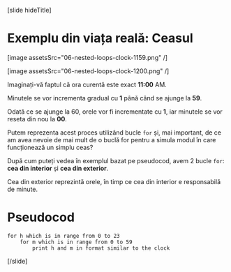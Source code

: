 
[slide hideTitle]
# Exemplu din viața reală: Ceasul
[image assetsSrc="06-nested-loops-clock-1159.png" /] 

[image assetsSrc="06-nested-loops-clock-1200.png" /]

Imaginați-vă faptul că ora curentă este exact **11:00** AM. 

Minutele se vor incrementa gradual cu **1** până când se ajunge la **59**. 

Odată ce se ajunge la 60, orele vor fi incrementate cu **1**, iar minutele se vor reseta din nou la **00**. 

Putem reprezenta acest proces utilizând bucle `for` și, mai important, de ce am avea nevoie de mai mult de o buclă for pentru a simula modul în care funcționează un simplu ceas?

După cum puteți vedea în exemplul bazat pe pseudocod, avem 2 bucle `for`: **cea din interior** și **cea din exterior**.

Cea din exterior reprezintă orele, în timp ce cea din interior e responsabilă de minute.

# Pseudocod
```
for h which is in range from 0 to 23
    for m which is in range from 0 to 59
        print h and m in format similar to the clock
```
[/slide]
